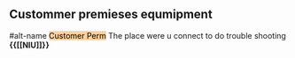 ## Custommer premieses equmipment 
#alt-name <mark style="background: #FFB86CA6;">Customer Perm</mark>
The place were u connect to do trouble shooting
**{{[[NIU]]}}**

